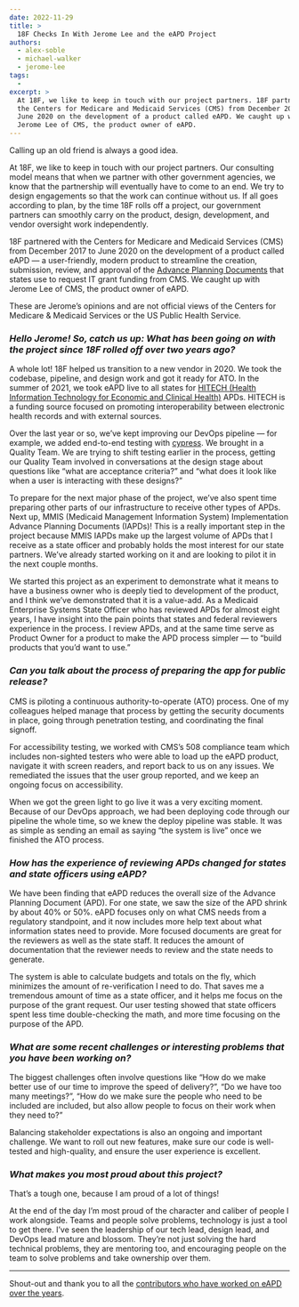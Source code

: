 ```yaml
---
date: 2022-11-29
title: >
  18F Checks In With Jerome Lee and the eAPD Project
authors:
  - alex-soble
  - michael-walker
  - jerome-lee
tags:
  -
excerpt: >
  At 18F, we like to keep in touch with our project partners. 18F partnered with
  the Centers for Medicare and Medicaid Services (CMS) from December 2017 to
  June 2020 on the development of a product called eAPD. We caught up with
  Jerome Lee of CMS, the product owner of eAPD.
---
```


Calling up an old friend is always a good idea.

At 18F, we like to keep in touch with our project partners. Our consulting model
means that when we partner with other government agencies, we know that the
partnership will eventually have to come to an end. We try to design engagements
so that the work can continue without us. If all goes according to plan, by the
time 18F rolls off a project, our government partners can smoothly carry on the
product, design, development, and vendor oversight work independently.

18F partnered with the Centers for Medicare and Medicaid Services (CMS) from
December 2017 to June 2020 on the development of a product called eAPD — a
user-friendly, modern product to streamline the creation, submission, review,
and approval of the [Advance Planning Documents](https://www.federalregister.gov/documents/2010/10/28/2010-26727/state-systems-advance-planning-document-apd-process)
that states use to request IT grant funding from CMS. We caught up with Jerome
Lee of CMS, the product owner of eAPD.

These are Jerome’s opinions and are not official views of the Centers for
Medicare & Medicaid Services or the US Public Health Service.

### _Hello Jerome! So, catch us up: What has been going on with the project since 18F rolled off over two years ago?_

A whole lot! 18F helped us transition to a new vendor in 2020. We took the
codebase, pipeline, and design work and got it ready for ATO. In the summer of
2021, we took eAPD live to all states for
[HITECH (Health Information Technology for Economic and Clinical Health)](https://www.medicaid.gov/medicaid/data-systems/health-information-exchange/federal-financial-participation-for-hit-and-hie/index.html) APDs. HITECH
is a funding source focused on promoting interoperability between electronic
health records and with external sources.

Over the last year or so, we’ve kept improving our DevOps pipeline — for
example, we added end-to-end testing with [cypress](https://www.cypress.io/). We
brought in a Quality Team. We are trying to shift testing earlier in the
process, getting our Quality Team involved in conversations at the design stage
about questions like “what are acceptance criteria?” and “what does it look like
when a user is interacting with these designs?”

To prepare for the next major phase of the project, we’ve also spent time
preparing other parts of our infrastructure to receive other types of APDs. Next
up, MMIS (Medicaid Management Information System) Implementation Advance
Planning Documents (IAPDs)! This is a really important step in the project
because MMIS IAPDs make up the largest volume of APDs that I receive as a state
officer and probably holds the most interest for our state partners. We’ve
already started working on it and are looking to pilot it in the next couple
months.

We started this project as an experiment to demonstrate what it means to have a
business owner who is deeply tied to development of the product, and I think
we’ve demonstrated that it is a value-add. As a Medicaid Enterprise Systems
State Officer who has reviewed APDs for almost eight years, I have insight into
the pain points that states and federal reviewers experience in the process. I
review APDs, and at the same time serve as Product Owner for a product to make
the APD process simpler — to “build products that you’d want to use.”

### _Can you talk about the process of preparing the app for public release?_

CMS is piloting a continuous authority-to-operate (ATO) process. One of my
colleagues helped manage that process by getting the security documents in
place, going through penetration testing, and coordinating the final signoff.

For accessibility testing, we worked with CMS’s 508 compliance team which
includes non-sighted testers who were able to load up the eAPD product, navigate
it with screen readers, and report back to us on any issues. We remediated the
issues that the user group reported, and we keep an ongoing focus on
accessibility.

When we got the green light to go live it was a very exciting moment. Because of
our DevOps approach, we had been deploying code through our pipeline the whole
time, so we knew the deploy pipeline was stable. It was as simple as sending an
email as saying “the system is live” once we finished the ATO process.

### _How has the experience of reviewing APDs changed for states and state officers using eAPD?_

We have been finding that eAPD reduces the overall size of the Advance Planning
Document (APD). For one state, we saw the size of the APD shrink by about 40% or
50%. eAPD focuses only on what CMS needs from a regulatory standpoint, and it
now includes more help text about what information states need to provide. More
focused documents are great for the reviewers as well as the state staff. It
reduces the amount of documentation that the reviewer needs to review and the
state needs to generate.

The system is able to calculate budgets and totals on the fly, which minimizes
the amount of re-verification I need to do. That saves me a tremendous amount of
time as a state officer, and it helps me focus on the purpose of the grant
request. Our user testing showed that state officers spent less time
double-checking the math, and more time focusing on the purpose of the APD.

### _What are some recent challenges or interesting problems that you have been working on?_

The biggest challenges often involve questions like “How do we make better use
of our time to improve the speed of delivery?”, “Do we have too many meetings?”,
“How do we make sure the people who need to be included are included, but also
allow people to focus on their work when they need to?”

Balancing stakeholder expectations is also an ongoing and important challenge.
We want to roll out new features, make sure our code is well-tested and
high-quality, and ensure the user experience is excellent.

### _What makes you most proud about this project?_

That’s a tough one, because I am proud of a lot of things!

At the end of the day I’m most proud of the character and caliber of people I
work alongside. Teams and people solve problems, technology is just a tool to
get there. I’ve seen the leadership of our tech lead, design lead, and DevOps
lead mature and blossom. They’re not just solving the hard technical problems,
they are mentoring too, and encouraging people on the team to solve problems and
take ownership over them.

---

Shout-out and thank you to all the
[contributors who have worked on eAPD over the years](https://github.com/CMSgov/eAPD/blob/main/package.json#L36:L69).
